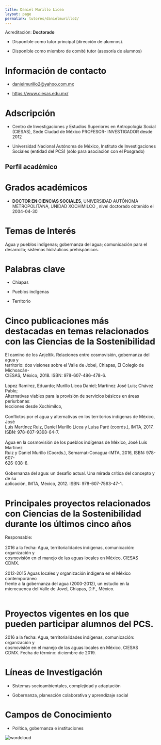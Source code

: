 ```yaml
---
title: Daniel Murillo Licea
layout: page
permalink: tutores/danielmurillo2/
---
```


Acreditación: **Doctorado**


 - Disponible como tutor principal (dirección de alumnos).


 - Disponible como miembro de comité tutor (asesoría de alumnos)





# Información de contacto

 - <danielmurillo2@yahoo.com.mx>


 - <a href="https://www.ciesas.edu.mx/" rel="nofollow">https://www.ciesas.edu.mx/</a>




# Adscripción


 - Centro de Investigaciones y Estudios Superiores en Antropología Social (CIESAS), Sede Ciudad de México     PROFESOR- INVESTIGADOR desde 2012
 

 - Universidad Nacional Autónoma de México, Instituto de Investigaciones Sociales (entidad del PCS) (sólo para asociación con el Posgrado)  





## Perfil académico


# Grados académicos


 - **DOCTOR EN CIENCIAS SOCIALES**, UNIVERSIDAD AUTÓNOMA METROPOLITANA, UNIDAD XOCHIMILCO , nivel doctorado obtenido el 2004-04-30




# Temas de Interés

Agua y pueblos indígenas; 
gobernanza del agua; 
comunicación para el desarrollo; 
sistemas hidráulicos prehispánicos.



# Palabras clave


 - Chiapas

 - Pueblos indígenas

 - Territorio




# Cinco publicaciones más destacadas en temas relacionados con las Ciencias de la Sostenibilidad

El camino de los Anjeltik. Relaciones entre cosmovisión, gobernanza del agua y<br />territorio: dos visiones sobre el Valle de Jobel, Chiapas, El Colegio de Michoacán-<br />CIESAS, México, 2018. ISBN: 978-607-486-478-6.<br /><br />López Ramírez, Eduardo; Murillo Licea Daniel; Martínez José Luis; Chávez Pablo;<br />Alternativas viables para la provisión de servicios básicos en áreas periurbanas:<br />lecciones desde Xochimilco,<br /><br />Conflictos por el agua y alternativas en los territorios indígenas de México, José<br />Luis Martínez Ruiz, Daniel Murillo Licea y Luisa Paré (coords.), IMTA, 2017.<br />ISBN: 978-607-9368-64-7.<br /><br />Agua en la cosmovisión de los pueblos indígenas de México, José Luis Martínez<br />Ruiz y Daniel Murillo (Coords.), Semarnat-Conagua-IMTA, 2016, ISBN: 978-607-<br />626-038-8.<br /><br />Gobernanza del agua: un desafío actual. Una mirada crítica del concepto y de su<br />aplicación, IMTA, México, 2012. ISBN: 978-607-7563-47-1.




# Principales proyectos relacionados con Ciencias de la Sostenibilidad durante los últimos cinco años

Responsable:<br /><br />2016 a la fecha: Agua, territorialidades indígenas, comunicación: organización y<br />cosmovisión en el manejo de las aguas locales en México, CIESAS<br />CDMX.<br /><br />2012-2015 Aguas locales y organización indígena en el México contemporáneo<br />frente a la gobernanza del agua (2000-2012), un estudio en la<br />microcuenca del Valle de Jovel, Chiapas, D.F., México.<br /><br />




# Proyectos vigentes en los que pueden participar alumnos del PCS.

2016 a la fecha: Agua, territorialidades indígenas, comunicación: organización y<br />cosmovisión en el manejo de las aguas locales en México, CIESAS<br />CDMX. Fecha de término: diciembre de 2019.




# Líneas de Investigación


 - Sistemas socioambientales, complejidad y adaptación

 - Gobernanza, planeación colaborativa y aprendizaje social





# Campos de Conocimiento

 - Política, gobernanza e instituciones



![wordcloud](https://sostenibilidad.posgrado.unam.mx/media/perfil-academico/72/wordcloud.png)
